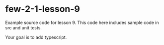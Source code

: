 # few-2-1-lesson-9

 Example source code for lesson 9. This code here includes sample code in src and unit tests. 

 Your goal is to add typescript.

